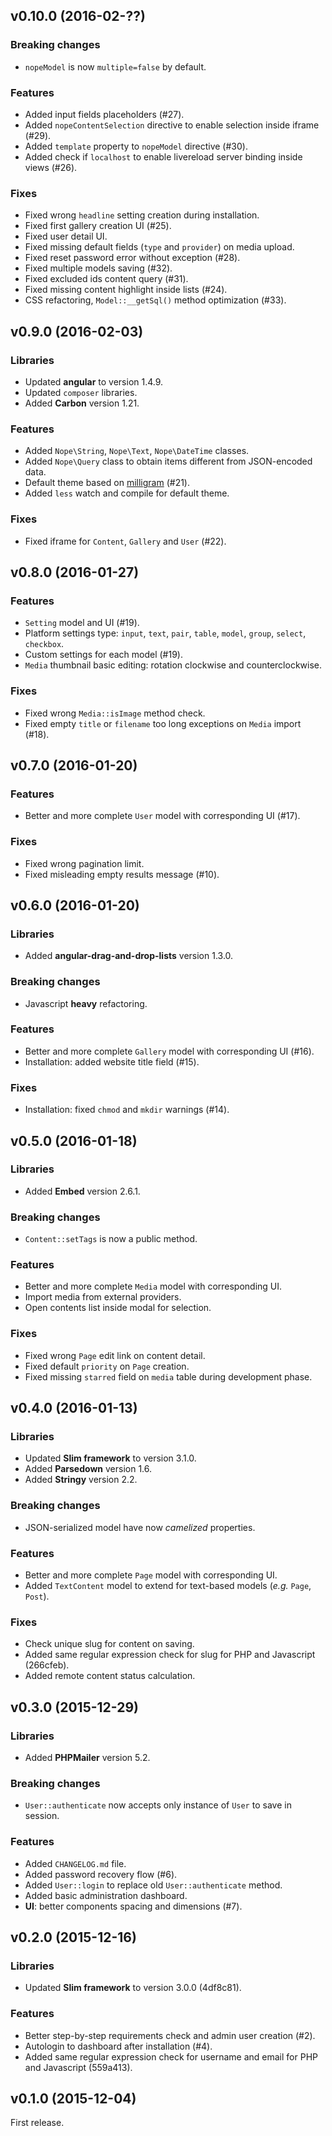 ## v0.10.0 (2016-02-??)

### Breaking changes
- `nopeModel` is now `multiple=false` by default.

### Features
- Added input fields placeholders (#27).
- Added `nopeContentSelection` directive to enable selection inside iframe (#29).
- Added `template` property to `nopeModel` directive (#30).
- Added check if `localhost` to enable livereload server binding inside views (#26).

### Fixes
- Fixed wrong `headline` setting creation during installation.
- Fixed first gallery creation UI (#25).
- Fixed user detail UI.
- Fixed missing default fields (`type` and `provider`) on media upload.
- Fixed reset password error without exception (#28).
- Fixed multiple models saving (#32).
- Fixed excluded ids content query (#31).
- Fixed missing content highlight inside lists (#24).
- CSS refactoring, `Model::__getSql()` method optimization (#33).

## v0.9.0 (2016-02-03)

### Libraries
- Updated **angular** to version 1.4.9.
- Updated `composer` libraries.
- Added **Carbon** version 1.21.

### Features
- Added `Nope\String`, `Nope\Text`, `Nope\DateTime` classes.
- Added `Nope\Query` class to obtain items different from JSON-encoded data.
- Default theme based on [milligram](https://github.com/milligram/milligram) (#21).
- Added `less` watch and compile for default theme.

### Fixes
- Fixed iframe for `Content`, `Gallery` and `User` (#22).

## v0.8.0 (2016-01-27)

### Features
- `Setting` model and UI (#19).
- Platform settings type: `input`, `text`, `pair`, `table`, `model`, `group`, `select`, `checkbox`.
- Custom settings for each model (#19).
- `Media` thumbnail basic editing: rotation clockwise and counterclockwise.

### Fixes
- Fixed wrong `Media::isImage` method check.
- Fixed empty `title` or `filename` too long exceptions on `Media` import (#18).

## v0.7.0 (2016-01-20)

### Features
- Better and more complete `User` model with corresponding UI (#17).

### Fixes
- Fixed wrong pagination limit.
- Fixed misleading empty results message (#10).

## v0.6.0 (2016-01-20)

### Libraries
- Added **angular-drag-and-drop-lists** version 1.3.0.

### Breaking changes
- Javascript **heavy** refactoring.

### Features
- Better and more complete `Gallery` model with corresponding UI (#16).
- Installation: added website title field (#15).

### Fixes
- Installation: fixed `chmod` and `mkdir` warnings (#14).

## v0.5.0 (2016-01-18)

### Libraries
- Added **Embed** version 2.6.1.

### Breaking changes
- `Content::setTags` is now a public method.

### Features
- Better and more complete `Media` model with corresponding UI.
- Import media from external providers.
- Open contents list inside modal for selection.

### Fixes
- Fixed wrong `Page` edit link on content detail.
- Fixed default `priority` on `Page` creation.
- Fixed missing `starred` field on `media` table during development phase.

## v0.4.0 (2016-01-13)

### Libraries
- Updated **Slim framework** to version 3.1.0.
- Added **Parsedown** version 1.6.
- Added **Stringy** version 2.2.

### Breaking changes
- JSON-serialized model have now *camelized* properties.

### Features
- Better and more complete `Page` model with corresponding UI.
- Added `TextContent` model to extend for text-based models (_e.g._ `Page`, `Post`).

### Fixes
- Check unique slug for content on saving.
- Added same regular expression check for slug for PHP and Javascript (266cfeb).
- Added remote content status calculation.

## v0.3.0 (2015-12-29)

### Libraries
- Added **PHPMailer** version 5.2.

### Breaking changes
- `User::authenticate` now accepts only instance of `User` to save in session.

### Features
- Added `CHANGELOG.md` file.
- Added password recovery flow (#6).
- Added `User::login` to replace old `User::authenticate` method.
- Added basic administration dashboard.
- **UI**: better components spacing and dimensions (#7).

## v0.2.0 (2015-12-16)

### Libraries
- Updated **Slim framework** to version 3.0.0 (4df8c81).

### Features
- Better step-by-step requirements check and admin user creation (#2).
- Autologin to dashboard after installation (#4).
- Added same regular expression check for username and email for PHP and Javascript (559a413).

## v0.1.0 (2015-12-04)

First release.
